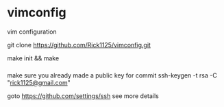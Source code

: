 vimconfig
=========

vim configuration

git clone https://github.com/Rick1125/vimconfig.git

make init && make

#####
make sure you already made a public key for commit
ssh-keygen -t rsa -C "rick1125@gmail.com"

goto https://github.com/settings/ssh see more details 
